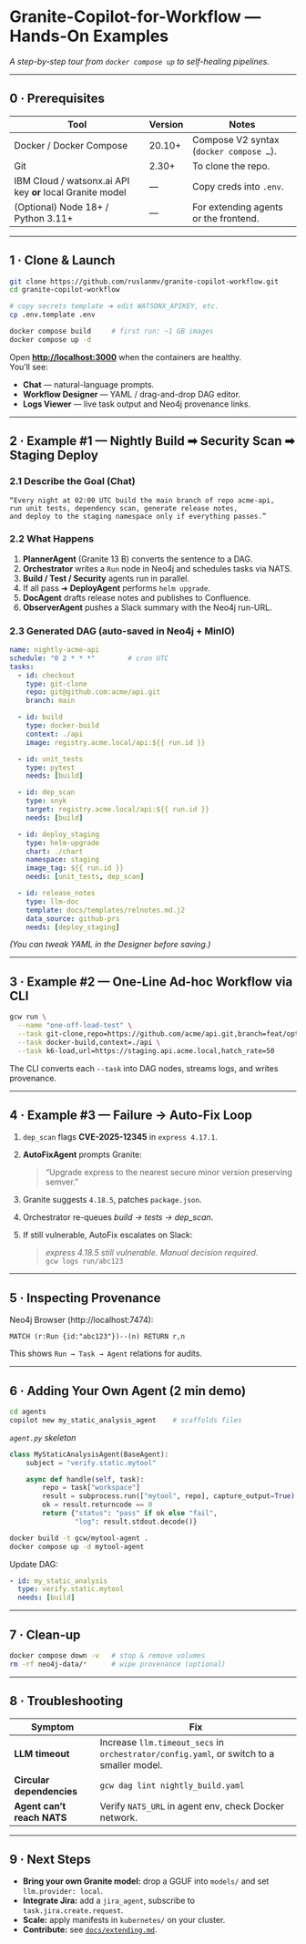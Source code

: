 # Granite-Copilot-for-Workflow — Hands-On Examples  
*A step-by-step tour from `docker compose up` to self-healing pipelines.*

---

## 0 · Prerequisites

| Tool                              | Version | Notes                                                         |
|-----------------------------------|---------|---------------------------------------------------------------|
| Docker / Docker Compose           | 20.10+  | Compose V2 syntax (`docker compose …`).                       |
| Git                                | 2.30+  | To clone the repo.                                            |
| IBM Cloud / watsonx.ai API key **or** local Granite model | — | Copy creds into `.env`.                                       |
| (Optional) Node 18+ / Python 3.11+ | —       | For extending agents or the frontend.                         |

---

## 1 · Clone & Launch

```bash
git clone https://github.com/ruslanmv/granite-copilot-workflow.git
cd granite-copilot-workflow

# copy secrets template ➜ edit WATSONX_APIKEY, etc.
cp .env.template .env

docker compose build     # first run: ~1 GB images
docker compose up -d
```

Open **<http://localhost:3000>** when the containers are healthy.  
You’ll see:

* **Chat** — natural-language prompts.  
* **Workflow Designer** — YAML / drag-and-drop DAG editor.  
* **Logs Viewer** — live task output and Neo4j provenance links.

---

## 2 · Example #1 — Nightly Build ➡ Security Scan ➡ Staging Deploy

### 2.1 Describe the Goal (Chat)

```
“Every night at 02:00 UTC build the main branch of repo acme-api,
run unit tests, dependency scan, generate release notes,
and deploy to the staging namespace only if everything passes.”
```

### 2.2 What Happens

1. **PlannerAgent** (Granite 13 B) converts the sentence to a DAG.  
2. **Orchestrator** writes a `Run` node in Neo4j and schedules tasks via NATS.  
3. **Build / Test / Security** agents run in parallel.  
4. If all pass ➜ **DeployAgent** performs `helm upgrade`.  
5. **DocAgent** drafts release notes and publishes to Confluence.  
6. **ObserverAgent** pushes a Slack summary with the Neo4j run-URL.

### 2.3 Generated DAG (auto-saved in Neo4j + MinIO)

```yaml
name: nightly-acme-api
schedule: "0 2 * * *"        # cron UTC
tasks:
  - id: checkout
    type: git-clone
    repo: git@github.com:acme/api.git
    branch: main

  - id: build
    type: docker-build
    context: ./api
    image: registry.acme.local/api:${{ run.id }}

  - id: unit_tests
    type: pytest
    needs: [build]

  - id: dep_scan
    type: snyk
    target: registry.acme.local/api:${{ run.id }}
    needs: [build]

  - id: deploy_staging
    type: helm-upgrade
    chart: ./chart
    namespace: staging
    image_tag: ${{ run.id }}
    needs: [unit_tests, dep_scan]

  - id: release_notes
    type: llm-doc
    template: docs/templates/relnotes.md.j2
    data_source: github-prs
    needs: [deploy_staging]
```

*(You can tweak YAML in the Designer before saving.)*

---

## 3 · Example #2 — One-Line Ad-hoc Workflow via CLI

```bash
gcw run \
  --name "one-off-load-test" \
  --task git-clone,repo=https://github.com/acme/api.git,branch=feat/opt \
  --task docker-build,context=./api \
  --task k6-load,url=https://staging.api.acme.local,hatch_rate=50
```

The CLI converts each `--task` into DAG nodes, streams logs, and writes provenance.

---

## 4 · Example #3 — Failure → Auto-Fix Loop

1. `dep_scan` flags **CVE-2025-12345** in `express 4.17.1`.  
2. **AutoFixAgent** prompts Granite:  
   > “Upgrade express to the nearest secure minor version preserving semver.”  
3. Granite suggests `4.18.5`, patches `package.json`.  
4. Orchestrator re-queues *build → tests → dep_scan*.  
5. If still vulnerable, AutoFix escalates on Slack:

   > *express 4.18.5 still vulnerable. Manual decision required.*  
   > `gcw logs run/abc123`  

---

## 5 · Inspecting Provenance

Neo4j Browser (http://localhost:7474):

```cypher
MATCH (r:Run {id:"abc123"})--(n) RETURN r,n
```

This shows `Run → Task → Agent` relations for audits.

---

## 6 · Adding Your Own Agent (2 min demo)

```bash
cd agents
copilot new my_static_analysis_agent    # scaffolds files
```

*`agent.py` skeleton*

```python
class MyStaticAnalysisAgent(BaseAgent):
    subject = "verify.static.mytool"

    async def handle(self, task):
        repo = task["workspace"]
        result = subprocess.run(["mytool", repo], capture_output=True)
        ok = result.returncode == 0
        return {"status": "pass" if ok else "fail",
                "log": result.stdout.decode()}
```

```bash
docker build -t gcw/mytool-agent .
docker compose up -d mytool-agent
```

Update DAG:

```yaml
- id: my_static_analysis
  type: verify.static.mytool
  needs: [build]
```

---

## 7 · Clean-up

```bash
docker compose down -v   # stop & remove volumes
rm -rf neo4j-data/*      # wipe provenance (optional)
```

---

## 8 · Troubleshooting

| Symptom                | Fix |
|------------------------|-----|
| **LLM timeout**        | Increase `llm.timeout_secs` in `orchestrator/config.yaml`, or switch to a smaller model. |
| **Circular dependencies** | `gcw dag lint nightly_build.yaml` |
| **Agent can’t reach NATS** | Verify `NATS_URL` in agent env, check Docker network. |

---

## 9 · Next Steps

* **Bring your own Granite model:** drop a GGUF into `models/` and set `llm.provider: local`.  
* **Integrate Jira:** add a `jira_agent`, subscribe to `task.jira.create.request`.  
* **Scale:** apply manifests in `kubernetes/` on your cluster.  
* **Contribute:** see [`docs/extending.md`](../docs/extending.md).

```